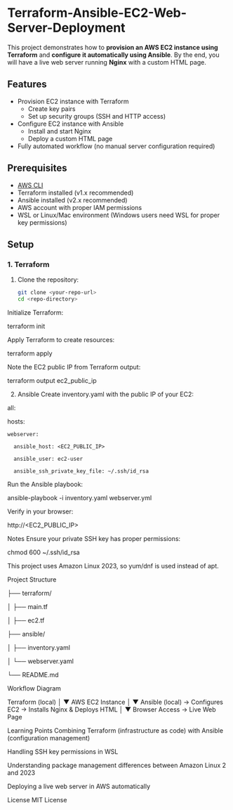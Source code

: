 # Terraform-Ansible-EC2-Web-Server-Deployment
This project demonstrates how to **provision an AWS EC2 instance using Terraform** and **configure it automatically using Ansible**. By the end, you will have a live web server running **Nginx** with a custom HTML page.

## Features

- Provision EC2 instance with Terraform
  - Create key pairs
  - Set up security groups (SSH and HTTP access)
- Configure EC2 instance with Ansible
  - Install and start Nginx
  - Deploy a custom HTML page
- Fully automated workflow (no manual server configuration required)

## Prerequisites

- [AWS CLI](https://aws.amazon.com/cli/)
- Terraform installed (v1.x recommended)
- Ansible installed (v2.x recommended)
- AWS account with proper IAM permissions
- WSL or Linux/Mac environment (Windows users need WSL for proper key permissions)

## Setup

### 1. Terraform

1. Clone the repository:
   ```bash
   git clone <your-repo-url>
   cd <repo-directory>
   
Initialize Terraform:

terraform init

Apply Terraform to create resources:

terraform apply

Note the EC2 public IP from Terraform output:

terraform output ec2_public_ip

2. Ansible
Create inventory.yaml with the public IP of your EC2:

all:

  hosts:
  
    webserver:
    
      ansible_host: <EC2_PUBLIC_IP>
      
      ansible_user: ec2-user
      
      ansible_ssh_private_key_file: ~/.ssh/id_rsa
      
Run the Ansible playbook:

ansible-playbook -i inventory.yaml webserver.yml

Verify in your browser:


http://<EC2_PUBLIC_IP>

Notes
Ensure your private SSH key has proper permissions:


chmod 600 ~/.ssh/id_rsa

This project uses Amazon Linux 2023, so yum/dnf is used instead of apt.

Project Structure

├── terraform/

│   ├── main.tf

│   ├── ec2.tf

├── ansible/

│   ├── inventory.yaml

│   └── webserver.yaml

└── README.md

Workflow Diagram

Terraform (local)
      │
      ▼
  AWS EC2 Instance
      │
      ▼
 Ansible (local) → Configures EC2 → Installs Nginx & Deploys HTML
      │
      ▼
  Browser Access → Live Web Page
  
Learning Points
Combining Terraform (infrastructure as code) with Ansible (configuration management)

Handling SSH key permissions in WSL

Understanding package management differences between Amazon Linux 2 and 2023

Deploying a live web server in AWS automatically

License
MIT License



